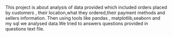 This project is about analysis of data provided which included orders placed by customers , their location,what they ordered,their payment methods and sellers information. Then using tools like pandas , matplotlib,seaborn and my sql we analysed data.We tried to answers questions provided in questions text file.
